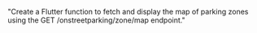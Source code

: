 "Create a Flutter function to fetch and display the map of parking zones using the GET /onstreetparking/zone/map endpoint."
